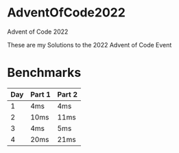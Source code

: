 # AdventOfCode2022
Advent of Code 2022

These are my Solutions to the 2022 Advent of Code Event


# Benchmarks

| Day | Part 1 | Part 2 |
|-----|--------|--------|
| 1   | 4ms    | 4ms    |
| 2   | 10ms   | 11ms   |
| 3   | 4ms    | 5ms    |
| 4   | 20ms   | 21ms   |